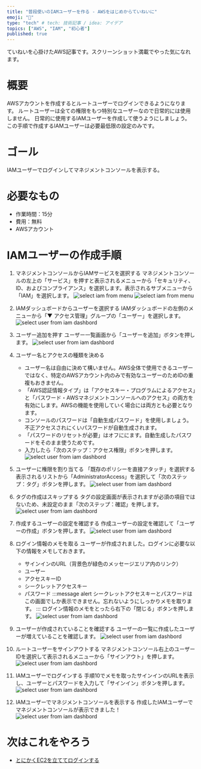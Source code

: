 ```yaml
---
title: "普段使いのIAMユーザーを作る - AWSをはじめからていねいに"
emoji: "🐣"
type: "tech" # tech: 技術記事 / idea: アイデア
topics: ["AWS", "IAM", "初心者"]
published: true
---
```

ていねいを心掛けたAWS記事です。スクリーンショット満載でやった気になれます。

# 概要
AWSアカウントを作成するとルートユーザーでログインできるようになります。
ルートユーザーは全ての権限をもつ特別なユーザーなので日常的には使用しません。
日常的に使用するIAMユーザーを作成して使うようにしましょう。
この手順で作成するIAMユーザーは必要最低限の設定のみです。

# ゴール
IAMユーザーでログインしてマネジメントコンソールを表示する。

# 必要なもの
- 作業時間：15分
- 費用：無料
- AWSアカウント

# IAMユーザーの作成手順

1. マネジメントコンソールからIAMサービスを選択する
    マネジメントコンソールの左上の「サービス」を押すと表示されるメニューから「セキュリティ、ID、およびコンプライアンス」を選択します。表示されるサブメニューから「IAM」を選択します。
    ![select iam from menu](/images/aws_biginner_create_iam_user01.jpg)
    ![select iam from menu](/images/aws_biginner_create_iam_user01b.jpg)

2. IAMダッシュボードからユーザーを選択する
    IAMダッシュボードの左側のメニューから「▼ アクセス管理」グループの「ユーザー」を選択します。
    ![select user from iam dashbord](/images/aws_biginner_create_iam_user02.jpg)

3. ユーザー追加を押す
    ユーザー一覧画面から「ユーザーを追加」ボタンを押します。
    ![select user from iam dashbord](/images/aws_biginner_create_iam_user03.jpg)

4. ユーザー名とアクセスの種類を決める
    - ユーザー名は自由に決めて構いません。AWS全体で使用できるユーザーではなく、特定のAWSアカウント内のみで有効なユーザーのためIDの重複もおきません。
    - 「AWS認証情報タイプ」は「アクセスキー・プログラムによるアクセス」と「パスワード・AWSマネジメントコンソールへのアクセス」の両方を有効にします。AWSの機能を使用していく場合には両方とも必要となります。
    - コンソールのパスワードは「自動生成パスワード」を使用しましょう。不正アクセスされにくいパスワードが自動生成されます。
    - 「パスワードのリセットが必要」はオフににます。自動生成したパスワードをそのまま使うためです。
    - 入力したら「次のステップ：アクセス権限」ボタンを押します。
    ![select user from iam dashbord](/images/aws_biginner_create_iam_user04.jpg)

5. ユーザーに権限を割り当てる
    「既存のポリシーを直接アタッチ」を選択する表示されるリストから「AdministratorAccess」を選択して「次のステップ：タグ」ボタンを押します。
    ![select user from iam dashbord](/images/aws_biginner_create_iam_user05.jpg)

6. タグの作成はスキップする
    タグの設定画面が表示されますが必須の項目ではないため、未設定のまま「次のステップ：確認」を押します。
    ![select user from iam dashbord](/images/aws_biginner_create_iam_user06.jpg)

7. 作成するユーザーの設定を確認する
    作成ユーザーの設定を確認して「ユーザーの作成」ボタンを押します。
    ![select user from iam dashbord](/images/aws_biginner_create_iam_user07.jpg)

8. ログイン情報のメモを取る
    ユーザーが作成されました。ログインに必要な以下の情報をメモしておきます。
    - サインインのURL（背景色が緑色のメッセージエリア内のリンク）
    - ユーザー
    - アクセスキーID
    - シークレットアクセスキー
    - パスワード
    :::message alert
    シークレットアクセスキーとパスワードはこの画面でしか表示できません。忘れないようにしっかりメモを取ります。
    :::
    ログイン情報のメモをとったら右下の「閉じる」ボタンを押します。
    ![select user from iam dashbord](/images/aws_biginner_create_iam_user08.jpg)

9. ユーザーが作成されていることを確認する
    ユーザーの一覧に作成したユーザーが増えていることを確認します。
    ![select user from iam dashbord](/images/aws_biginner_create_iam_user09.jpg)

10. ルートユーザーをサインアウトする
    マネジメントコンソール右上のユーザーIDを選択して表示されるメニューから「サインアウト」を押します。
    ![select user from iam dashbord](/images/aws_biginner_create_iam_user10.jpg)

11. IAMユーザーでログインする
    手順10でメモを取ったサインインのURLを表示し、ユーザーとパスワードを入力して「サインイン」ボタンを押します。
    ![select user from iam dashbord](/images/aws_biginner_create_iam_user11.jpg)

12. IAMユーザーでマネジメントコンソールを表示する
    作成したIAMユーザーでマネジメントコンソールが表示できました！
    ![select user from iam dashbord](/images/aws_biginner_create_iam_user12.jpg)

# 次はこれをやろう
- [とにかくEC2を立ててログインする](https://zenn.dev/sway/articles/aws_biginner_create_ec2)
